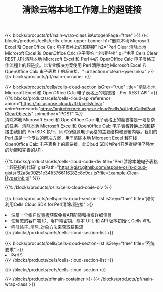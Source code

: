 ﻿---
title: 清除云端本地工作簿上的超链接
description: 用于清除 Microsoft Excel 和 OpenOffice Calc 上的超链接的云 API 和 SDK。通过Cells云API清除本地电子表格上的超链接。SDK支持多种开发语言。它们包括 Android、C#、Go、Java、NodeJS、Perl、PHP、Python、Ruby 和 swift。
---
{{< blocks/products/pf/main-wrap-class isAutogenPage="true" >}}
{{< blocks/products/cells/cells-cloud-upper-banner h1="删除本地 Microsoft Excel 和 OpenOffice Calc 电子表格上的超链接" h2="Perl Clear 清除本地 Microsoft Excel 和 OpenOffice Calc 电子表格上的超链接" p="使用 Cells Clear REST API 清除本地 Microsoft Excel 和 Perl 中的 OpenOffice Calc 电子表格工作流程上的超链接。此专业解决方案使用 Perl 清除本地 Microsoft Excel 和 OpenOffice Calc 电子表格上的超链接。" urlsection="clear/Hyperlinks/" >}}
{{< blocks/products/pf/main-container >}}

{{< blocks/products/cells/cells-cloud-section isGrey="true" title="清除本地 Microsoft Excel 和 OpenOffice Calc 电子表格上的超链接 - Perl REST API" >}}
{{% blocks/products/cells/cells-cloud-api-reference apiurl="https://api.aspose.cloud/v3.0/cells/clear" apireferenceurl="https://apireference.aspose.cloud/cells/#/LightCells/PostClearObjects" apimethod="POST" %}}
<br/>
清除本地 Microsoft Excel 和 OpenOffice Calc 电子表格上的超链接是一项复杂的任务。清除本地 Microsoft Excel 和 OpenOffice Calc 电子表格转换上的超链接由我们的 Perl SDK 执行，同时保留源电子表格的主要结构和逻辑内容。我们的 Perl 库是一个专业的解决方案，用于清除本地 Microsoft Excel 和在线 OpenOffice Calc 电子表格上的超链接。此Cloud SDK为Perl开发者提供了强大的功能和完善的API。
<br/>
<br/>
{{% blocks/products/cells/cells-cloud-code-div title="Perl 清除本地电子表格上超链接的代码" gistPath="https://gist.github.com/aspose-cells-cloud-gists/f82a3a00251e34ff8766116282c8c9ca.js?file=Example-Clear-Hyperlink.pl" %}}
  
{{% /blocks/products/cells/cells-cloud-code-div %}}
<br/>
<br/>
{{< blocks/products/cells/cells-cloud-section-list isGrey="true" title="如何利用Cells Cloud SDK for Perl清除超链接" >}}
<li>注册一个帐户<a href="https://dashboard.aspose.cloud/">仪表板</a>获取免费API配额和授权详细信息</li>
<li>使用您的客户端 ID、客户端密钥、基本 URL 和 API 版本初始化 Cells API。</li>
<li>呼叫帖子_清除_对象方法来获取结果流</li>
{{< /blocks/products/cells/cells-cloud-section-list >}}
<br/>
<br/>
{{< blocks/products/cells/cells-cloud-section-list isGrey="true" title="系统要求" >}}
<li>Perl 5</li>
{{< /blocks/products/cells/cells-cloud-section-list >}}

{{< /blocks/products/cells/cells-cloud-section >}}

{{< /blocks/products/pf/main-container >}}
{{< /blocks/products/pf/main-wrap-class >}}
